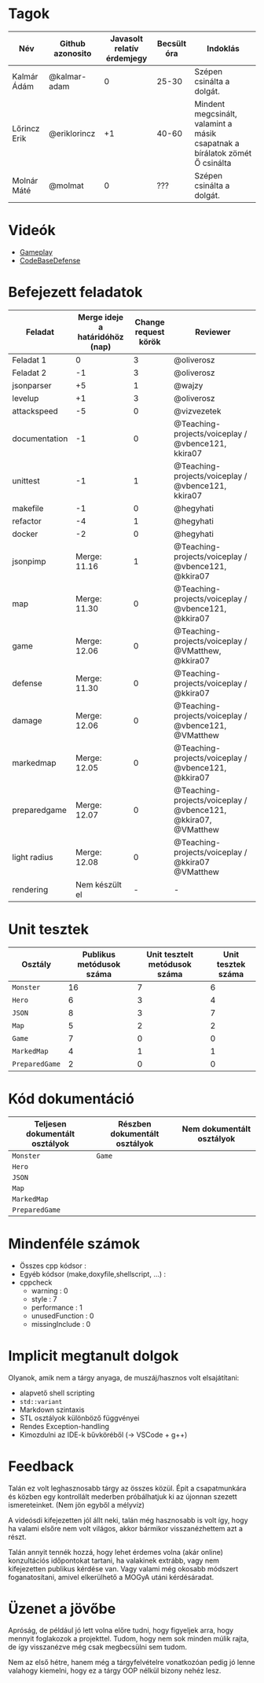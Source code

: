 # Tagok

| Név | Github azonosito  | Javasolt relatív érdemjegy | Becsült óra | Indoklás  | 
| --- | ---- | --- | ------------------ | --------- |
| Kalmár Ádám | @kalmar-adam | 0 | 25-30 | Szépen csinálta a dolgát. |
| Lőrincz Erik | @eriklorincz | +1 | 40-60 | Mindent megcsinált, valamint a másik csapatnak a bírálatok zömét Ő csinálta |
| Molnár Máté | @molmat | 0 | ??? | Szépen csinálta a dolgát. |


# Videók

 - [Gameplay](/videos/gameplay.mp4)
 - [CodeBaseDefense](/videos/Teamlessname-Codebasedefense.mp4)

# Befejezett feladatok

| Feladat | Merge ideje a határidóhöz (nap) | Change request körök | Reviewer | 
| ------- | ------------------------------- | -------------------- | -------- |
| Feladat 1 | 0 | 3 | @oliverosz | 
| Feladat 2 | -1 | 3 | @oliverosz |
| jsonparser | +5 | 1 | @wajzy |
| levelup | +1 | 3 | @oliverosz |
| attackspeed | -5 | 0 | @vizvezetek |
| documentation | -1 | 0 | @Teaching-projects/voiceplay / @vbence121, kkira07 |
| unittest | -1 | 1 | @Teaching-projects/voiceplay / @vbence121, kkira07 |
| makefile | -1 | 0 | @hegyhati |
| refactor | -4 | 1 | @hegyhati |
| docker | -2 | 0 | @hegyhati |
| jsonpimp | Merge: 11.16 | 1 | @Teaching-projects/voiceplay / @vbence121, @kkira07 |
| map | Merge: 11.30 | 0 | @Teaching-projects/voiceplay / @vbence121, @kkira07 |
| game | Merge: 12.06 | 0 | @Teaching-projects/voiceplay / @VMatthew, @kkira07 |
| defense | Merge: 11.30 | 0 | @Teaching-projects/voiceplay / @kkira07 |
| damage | Merge: 12.06 | 0 | @Teaching-projects/voiceplay / @vbence121, @VMatthew  |
| markedmap | Merge: 12.05 | 0 | @Teaching-projects/voiceplay / @vbence121, @kkira07 |
| preparedgame | Merge: 12.07 | 0 | @Teaching-projects/voiceplay / @vbence121, @kkira07, @VMatthew |
| light radius | Merge: 12.08 | 0 | @Teaching-projects/voiceplay / @kkira07 @VMatthew |
| rendering | Nem készült el | - | - |

# Unit tesztek

| Osztály | Publikus metódusok száma | Unit tesztelt metódusok száma | Unit tesztek száma |
| --- | --- | --- | --- |
| `Monster` | 16 | 7 | 6 |
| `Hero` | 6 | 3 | 4 | 
| `JSON` | 8 | 3 | 7 |
| `Map` | 5 | 2 | 2 |
| `Game` | 7 | 0 | 0 |
| `MarkedMap` | 4 | 1 | 1 |
| `PreparedGame` | 2 | 0 | 0 |

# Kód dokumentáció

| Teljesen dokumentált osztályok | Részben dokumentált osztályok | Nem dokumentált osztályok |
| --- | --- | --- | 
| `Monster` | `Game`| 
| `Hero` |   
| `JSON` |
| `Map` |
| `MarkedMap` |
| `PreparedGame` |


# Mindenféle számok

 - Összes cpp kódsor :
 - Egyéb kódsor (make,doxyfile,shellscript, ...) :
 - cppcheck
   - warning : 0
   - style : 7
   - performance : 1
   - unusedFunction : 0
   - missingInclude : 0
 
# Implicit megtanult dolgok
Olyanok, amik nem a tárgy anyaga, de muszáj/hasznos volt elsajátítani:
 - alapvető shell scripting
 - `std::variant`
 - Markdown szintaxis
 - STL osztályok különböző függvényei
 - Rendes Exception-handling
 - Kimozdulni az IDE-k bűvköréből (-> VSCode + g++)

# Feedback
Talán ez volt leghasznosabb tárgy az összes közül. Épít a csapatmunkára és közben egy kontrollált mederben próbálhatjuk ki az újonnan szezett ismereteinket. (Nem jön egyből a mélyvíz)  

A videósdi kifejezetten jól állt neki, talán még hasznosabb is volt így, hogy ha valami elsőre nem volt világos, akkor bármikor visszanézhettem azt a részt.  

Talán annyit tennék hozzá, hogy lehet érdemes volna (akár online) konzultációs időpontokat tartani, ha valakinek extrább, vagy nem kifejezetten publikus kérdése van. Vagy valami még okosabb módszert foganatosítani, amivel elkerülhető a MOGyA utáni kérdésáradat.

# Üzenet a jövőbe

Apróság, de például jó lett volna előre tudni, hogy figyeljek arra, hogy mennyit foglakozok a projekttel. Tudom, hogy nem sok minden múlik rajta, de így visszanézve még csak megbecsülni sem tudom.

Nem az első hétre, hanem még a tárgyfelvételre vonatkozóan pedig jó lenne valahogy kiemelni, hogy ez a tárgy OOP nélkül bizony nehéz lesz.
